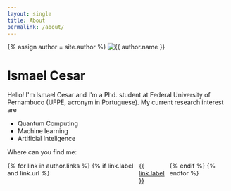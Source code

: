 ```yaml
---
layout: single
title: About
permalink: /about/
---
```

<div class="author__avatar">
{% assign author = site.author %}
<img src="{{author.avatar}}" alt="{{ author.name }}" itemprop="image" class="u-photo"/>
</div>

# Ismael Cesar

Hello! I'm Ismael Cesar and I'm a Phd. student at Federal University of Pernambuco (UFPE, acronym in Portuguese).
My current research interest are

- Quantum Computing 
- Machine learning 
- Artificial Inteligence

Where can you find me: 

<div style="display: flex; flex-direction: row; justify-content: space-evenly;">
    {% for link in author.links %}
        {% if link.label and link.url %}
            <a href="{{link.url}}" style="display: block;"><span class="{{link.icon}}"></span> <span>{{ link.label }}</span></a>
        {% endif %}
    {% endfor %}
</div>

